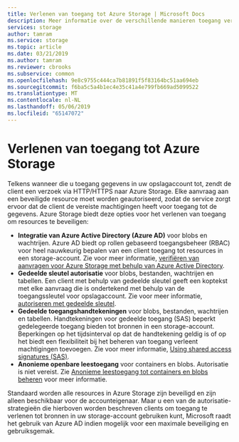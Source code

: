 ```yaml
---
title: Verlenen van toegang tot Azure Storage | Microsoft Docs
description: Meer informatie over de verschillende manieren toegang verlenen aan Azure Storage, waaronder Azure Active Directory, gedeelde sleutelverificatie of handtekeningen voor gedeelde toegang.
services: storage
author: tamram
ms.service: storage
ms.topic: article
ms.date: 03/21/2019
ms.author: tamram
ms.reviewer: cbrooks
ms.subservice: common
ms.openlocfilehash: 9e8c9755c444ca7b81891f5f83164bc51aa694eb
ms.sourcegitcommit: f6ba5c5a4b1ec4e35c41a4e799fb669ad5099522
ms.translationtype: MT
ms.contentlocale: nl-NL
ms.lasthandoff: 05/06/2019
ms.locfileid: "65147072"
---
```

# <a name="authorizing-access-to-azure-storage"></a>Verlenen van toegang tot Azure Storage

Telkens wanneer die u toegang gegevens in uw opslagaccount tot, zendt de client een verzoek via HTTP/HTTPS naar Azure Storage. Elke aanvraag aan een beveiligde resource moet worden geautoriseerd, zodat de service zorgt ervoor dat de client de vereiste machtigingen heeft voor toegang tot de gegevens. Azure Storage biedt deze opties voor het verlenen van toegang om resources te beveiligen:

- **Integratie van Azure Active Directory (Azure AD)** voor blobs en wachtrijen. Azure AD biedt op rollen gebaseerd toegangsbeheer (RBAC) voor heel nauwkeurig bepalen van een client toegang tot resources in een storage-account. Zie voor meer informatie, [verifiëren van aanvragen voor Azure Storage met behulp van Azure Active Directory](storage-auth-aad.md).
- **Gedeelde sleutel autorisatie** voor blobs, bestanden, wachtrijen en tabellen. Een client met behulp van gedeelde sleutel geeft een koptekst met elke aanvraag die is ondertekend met behulp van de toegangssleutel voor opslagaccount. Zie voor meer informatie, [autoriseren met gedeelde sleutel](https://docs.microsoft.com/rest/api/storageservices/authenticate-with-shared-key/).
- **Gedeelde toegangshandtekeningen** voor blobs, bestanden, wachtrijen en tabellen. Handtekeningen voor gedeelde toegang (SAS) beperkt gedelegeerde toegang bieden tot bronnen in een storage-account. Beperkingen op het tijdsinterval op dat de handtekening geldig is of op het biedt een flexibiliteit bij het beheren van toegang verleent machtigingen toevoegen. Zie voor meer informatie, [Using shared access signatures (SAS)](storage-dotnet-shared-access-signature-part-1.md).
- **Anonieme openbare leestoegang** voor containers en blobs. Autorisatie is niet vereist. Zie [Anonieme leestoegang tot containers en blobs beheren](../blobs/storage-manage-access-to-resources.md) voor meer informatie.  

Standaard worden alle resources in Azure Storage zijn beveiligd en zijn alleen beschikbaar voor de accounteigenaar. Maar u een van de autorisatie-strategieën die hierboven worden beschreven clients om toegang te verlenen tot bronnen in uw storage-account gebruiken kunt, Microsoft raadt het gebruik van Azure AD indien mogelijk voor een maximale beveiliging en gebruiksgemak. 



